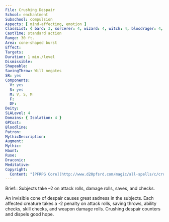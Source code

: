 ```yaml
---
File: Crushing Despair
School: enchantment
Subschool: compulsion
Aspects: [ mind-affecting, emotion ]
ClassList: { bard: 3, sorcerer: 4, wizard: 4, witch: 4, bloodrager: 4, psychic: 4, mesmerist: 3, spiritualist: 4 }
CastTime: standard action
Range: 30 ft.
Area: cone-shaped burst
Effect: 
Targets: 
Duration: 1 min./level
Dismissible: 
Shapeable: 
SavingThrow: Will negates
SR: yes
Components:
  V: yes
  S: yes
  M: V, S, M
  F: 
  DF: 
Deity: 
SLALevel: 4
Domains: { Isolation: 4 }
GPCost: 
Bloodline: 
Patron: 
MythicDescription: 
Augment: 
Mythic: 
Haunt: 
Ruse: 
Draconic: 
Meditative: 
Copyright:
  Content: "[PFRPG Core](http://www.d20pfsrd.com/magic/all-spells/c/crushing-despair)"
---
```

Brief:: Subjects take –2 on attack rolls, damage rolls, saves, and checks.

An invisible cone of despair causes great sadness in the subjects. Each affected creature takes a -2 penalty on attack rolls, saving throws, ability checks, skill checks, and weapon damage rolls. Crushing despair counters and dispels good hope.
